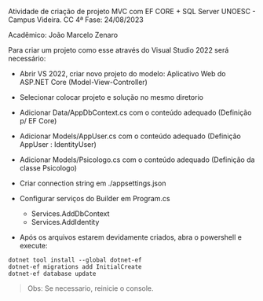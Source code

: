 ﻿Atividade de criação de projeto MVC com EF CORE + SQL Server
UNOESC - Campus Videira. CC 4ª Fase: 24/08/2023

Acadêmico: João Marcelo Zenaro


Para criar um projeto como esse através do Visual Studio 2022 será necessário:

* Abrir VS 2022, criar novo projeto do modelo: Aplicativo Web do ASP.NET Core (Model-View-Controller)
* Selecionar colocar projeto e solução no mesmo diretorio

* Adicionar Data/AppDbContext.cs com o conteúdo adequado (Definição p/ EF Core)
* Adicionar Models/AppUser.cs com o conteúdo adequado (Definição AppUser : IdentityUser)
* Adicionar Models/Psicologo.cs com o conteúdo adequado (Definição da classe Psicologo)

* Criar connection string em ./appsettings.json
* Configurar serviços do Builder em Program.cs
    * Services.AddDbContext
    * Services.AddIdentity

* Após os arquivos estarem devidamente criados, abra o powershell e execute:

```
dotnet tool install --global dotnet-ef
dotnet-ef migrations add InitialCreate
dotnet-ef database update
```

> Obs: Se necessario, reinicie o console.